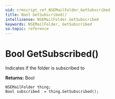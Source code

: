```yaml
---
uid: crmscript_ref_NSEMailFolder_GetSubscribed
title: Bool GetSubscribed()
intellisense: NSEMailFolder.GetSubscribed
keywords: NSEMailFolder, GetSubscribed
so.topic: reference
---
```


# Bool GetSubscribed()

Indicates if the folder is subscribed to

**Returns:** Bool

```crmscript
NSEMailFolder thing;
Bool subscribed  = thing.GetSubscribed();
```

